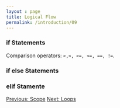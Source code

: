 ```yaml
---
layout : page
title: Logical Flow
permalink: /introduction/09
---
```


### if Statements

Comparison operators: `<,>, <=, >=, ==, !=`.

### if else Statements

### elif Stamente

<div class="prevnextlinks">
    <a id="previous" href="08">Previous: Scope</a>
    <a id="next" href="10">Next: Loops</a>
</div>
<script src="{{ '/assets/js/navigation.js' | relative_url }}" defer></script>
